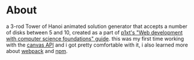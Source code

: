 # About
a 3-rod Tower of Hanoi animated solution generator that accepts a number of disks between 5 and 10, created as a part of [p1xt's "Web development with computer science foundations" guide](https://github.com/P1xt/p1xt-guides/blob/master/wd-cs.md).
this was my first time working with the [canvas API](https://developer.mozilla.org/en-US/docs/Web/API/Canvas_API) and i got pretty comfortable with it, i also learned more about [webpack](https://webpack.github.io/) and [npm](https://www.npmjs.com/).
